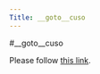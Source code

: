 ```yaml
---
Title: __goto__cuso
---
```

#__goto__cuso
<head><meta http-equiv="refresh" content="1; url=%assets_url%/download/CUSO" /></head><body><p>Please follow <a href="%assets_url%/download/CUSO">this link</a>.</p></body>
